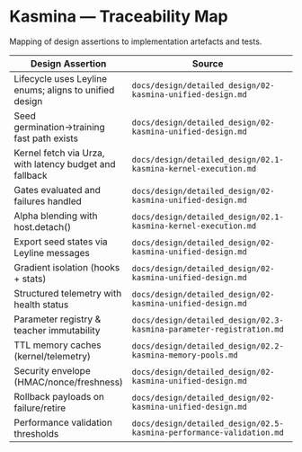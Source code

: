 # Kasmina — Traceability Map

Mapping of design assertions to implementation artefacts and tests.

| Design Assertion | Source | Implementation | Tests |
| --- | --- | --- | --- |
| Lifecycle uses Leyline enums; aligns to unified design | `docs/design/detailed_design/02-kasmina-unified-design.md` | `src/esper/kasmina/lifecycle.py` | `tests/kasmina/test_lifecycle.py` |
| Seed germination→training fast path exists | `docs/design/detailed_design/02-kasmina-unified-design.md` | `src/esper/kasmina/lifecycle.py` (allowed transitions) | `tests/kasmina/test_lifecycle.py` |
| Kernel fetch via Urza, with latency budget and fallback | `docs/design/detailed_design/02.1-kasmina-kernel-execution.md` | `src/esper/kasmina/seed_manager.py` (`_graft_seed`, `_load_fallback`) | `tests/kasmina/test_seed_manager.py` (latency/fallback), `tests/integration/test_control_loop.py` |
| Gates evaluated and failures handled | `docs/design/detailed_design/02-kasmina-unified-design.md` | `src/esper/kasmina/gates.py`, `seed_manager.py::_ensure_gate/_handle_gate_failure` | — |
| Alpha blending with host.detach() | `docs/design/detailed_design/02.1-kasmina-kernel-execution.md` | `src/esper/kasmina/blending.py`, `seed_manager.py::blend/_handle_post_transition` | `tests/kasmina/test_lifecycle.py` (alpha asserted after transitions) |
| Export seed states via Leyline messages | `docs/design/detailed_design/02-kasmina-unified-design.md` | `src/esper/kasmina/seed_manager.py` (`export_seed_states`) | Used by Tolaria state assembly (`src/esper/tolaria/trainer.py`) |
| Gradient isolation (hooks + stats) | `docs/design/detailed_design/02-kasmina-unified-design.md` | `src/esper/kasmina/isolation.py`, `seed_manager.py::_attach_kernel/isolation_stats` | `tests/kasmina/test_seed_manager.py::test_gradient_isolation_detects_overlap` (sanity) |
| Structured telemetry with health status | `docs/design/detailed_design/02-kasmina-unified-design.md` | `src/esper/core/telemetry.py`; emissions in `seed_manager.py` | `tests/kasmina/test_seed_manager.py` (telemetry presence) |
| Parameter registry & teacher immutability | `docs/design/detailed_design/02.3-kasmina-parameter-registration.md` | `src/esper/kasmina/registry.py`, `seed_manager.py::validate_parameters/register_teacher_model` | — |
| TTL memory caches (kernel/telemetry) | `docs/design/detailed_design/02.2-kasmina-memory-pools.md` | `src/esper/kasmina/memory.py`, `seed_manager.py::_emit_telemetry/_attach_kernel` | — |
| Security envelope (HMAC/nonce/freshness) | `docs/design/detailed_design/02-kasmina-unified-design.md` | `src/esper/kasmina/security.py`, `seed_manager.py::_verify_command` | `tests/kasmina/test_lifecycle.py` (signed commands) |
| Rollback payloads on failure/retire | `docs/design/detailed_design/02-kasmina-unified-design.md` | `seed_manager.py::_record_rollback/rollback_payload` | `tests/kasmina/test_lifecycle.py::test_seed_manager_grafts_and_retires_seed` |
| Performance validation thresholds | `docs/design/detailed_design/02.5-kasmina-performance-validation.md` | — | — |

